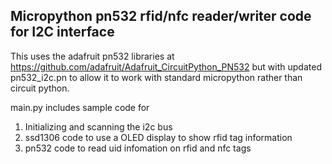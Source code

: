 ## Micropython pn532 rfid/nfc reader/writer code for I2C interface

This uses the adafruit pn532 libraries at https://github.com/adafruit/Adafruit_CircuitPython_PN532
but with updated pn532_i2c.pn to allow it to work with standard micropython
rather than circuit python.

main.py includes sample code for 
1. Initializing and scanning the i2c bus
2. ssd1306 code to use a OLED display to show rfid tag information
3. pn532 code to read uid infomation on rfid and nfc tags


